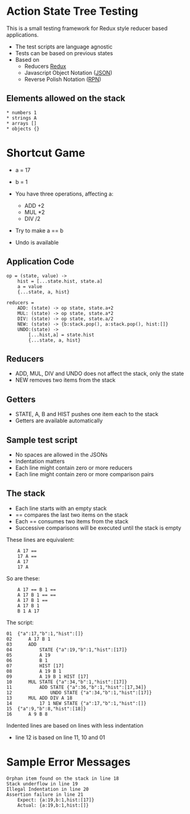 # Action State Tree Testing

This is a small testing framework for Redux style reducer based applications. 

* The test scripts are language agnostic
* Tests can be based on previous states
* Based on
	* Reducers [Redux](https://redux.js.org/basics/reducers)
	* Javascript Object Notation ([JSON](https://en.wikipedia.org/wiki/JSON))
	* Reverse Polish Notation ([RPN](https://en.wikipedia.org/wiki/Reverse_Polish_notation))

## Elements allowed on the stack

	* numbers 1
	* strings A
	* arrays []
	* objects {}

# Shortcut Game

* a = 17
* b = 1

* You have three operations, affecting a: 
	* ADD +2
	* MUL *2
	* DIV /2
* Try to make a == b
* Undo is available

## Application Code

```
op = (state, value) ->
	hist = [...state.hist, state.a]
	a = value
	{...state, a, hist}

reducers = 
	ADD: (state) -> op state, state.a+2
	MUL: (state) -> op state, state.a*2
	DIV: (state) -> op state, state.a/2
	NEW: (state) -> {b:stack.pop(), a:stack.pop(), hist:[]}
	UNDO:(state) ->
		[...hist,a] = state.hist
		{...state, a, hist}	
```

## Reducers

* ADD, MUL, DIV and UNDO does not affect the stack, only the state
* NEW removes two items from the stack

## Getters

* STATE, A, B and HIST pushes one item each to the stack
* Getters are available automatically

## Sample test script

* No spaces are allowed in the JSONs
* Indentation matters
* Each line might contain zero or more reducers
* Each line might contain zero or more comparison pairs

## The stack

* Each line starts with an empty stack
* == compares the last two items on the stack
* Each == consumes two items from the stack
* Successive comparisons will be executed until the stack is empty

These lines are equivalent:
```
	A 17 ==
	17 A ==
	A 17
	17 A
```

So are these:
```
	A 17 == B 1 ==
	A 17 B 1 == ==
	A 17 B 1 ==
	A 17 B 1
	B 1 A 17
```

The script:
```
01	{"a":17,"b":1,"hist":[]}
02		A 17 B 1
03		ADD 
04			STATE {"a":19,"b":1,"hist":[17]}
05			A 19
06			B 1
07			HIST [17]
08			A 19 B 1
09			A 19 B 1 HIST [17]
10		MUL STATE {"a":34,"b":1,"hist":[17]}
11			ADD STATE {"a":36,"b":1,"hist":[17,34]}
12				UNDO STATE {"a":34,"b":1,"hist":[17]}
13		MUL ADD DIV A 18
14			17 1 NEW STATE {"a":17,"b":1,"hist":[]}
15	{"a":9,"b":8,"hist":[18]}
16		A 9 B 8
```
Indented lines are based on lines with less indentation

* line 12 is based on line 11, 10 and 01 

# Sample Error Messages

```
Orphan item found on the stack in line 18
Stack underflow in line 19
Illegal Indentation in line 20
Assertion failure in line 21
	Expect: {a:19,b:1,hist:[17]}
	Actual: {a:19,b:1,hist:[]}
```